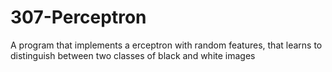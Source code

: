 # 307-Perceptron
A program that implements a erceptron with random features, that learns to distinguish between two classes of black and white images

